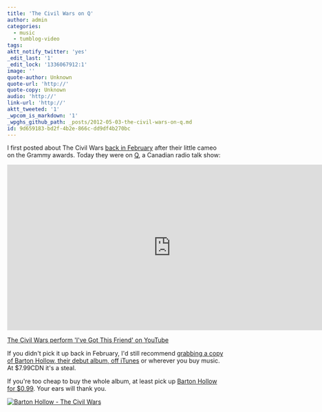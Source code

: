```yaml
---
title: 'The Civil Wars on Q'
author: admin
categories:
  - music
  - tumblog-video
tags: 
aktt_notify_twitter: 'yes'
_edit_last: '1'
_edit_lock: '1336067912:1'
image: ''
quote-author: Unknown
quote-url: 'http://'
quote-copy: Unknown
audio: 'http://'
link-url: 'http://'
aktt_tweeted: '1'
_wpcom_is_markdown: '1'
_wpghs_github_path: _posts/2012-05-03-the-civil-wars-on-q.md
id: 9d659183-bd2f-4b2e-866c-dd9df4b270bc
---
```

<p>I first posted about The Civil Wars <a href="https://chrisenns.com/2012/02/the-civil-wars-barton-hollow/">back in February</a> after their little cameo on the Grammy awards. Today they were on <a href="http://www.cbc.ca/q/">Q</a>, a Canadian radio talk show:</p>
<p><iframe width="759" height="386" src="http://www.youtube.com/embed/HYVS8hE9sYA" frameborder="0" allowfullscreen></iframe></p>
<p><a href="http://www.youtube.com/watch?v=HYVS8hE9sYA">The Civil Wars perform 'I've Got This Friend' on YouTube</a></p>
<p>If you didn't pick it up back in February, I'd still recommend <a href="http://click.linksynergy.com/fs-bin/stat?id=6PFrOqNV4B8&offerid=146261&type=3&subid=0&tmpid=1826&RD_PARM1=http%253A%252F%252Fitunes.apple.com%252Fca%252Falbum%252Fbarton-hollow%252Fid443642774%253Fuo%253D4%2526partnerId%253D30" target="itunes_store">grabbing a copy of Barton Hollow, their debut album, off iTunes</a> or wherever you buy music. At $7.99CDN it's a steal.</p>
<p>If you're too cheap to buy the whole album, at least pick up <a href="http://click.linksynergy.com/fs-bin/stat?id=6PFrOqNV4B8&offerid=146261&type=3&subid=0&tmpid=1826&RD_PARM1=http%253A%252F%252Fitunes.apple.com%252Fca%252Falbum%252Fbarton-hollow%252Fid443642774%253Fi%253D443642784%2526uo%253D4%2526partnerId%253D30" target="itunes_store">Barton Hollow for $0.99</a>. Your ears will thank you.</p>
<p><a href="http://click.linksynergy.com/fs-bin/stat?id=6PFrOqNV4B8&offerid=146261&type=3&subid=0&tmpid=1826&RD_PARM1=http%253A%252F%252Fitunes.apple.com%252Fca%252Falbum%252Fbarton-hollow%252Fid443642774%253Fuo%253D4%2526partnerId%253D30" target="itunes_store"><img src="http://r.mzstatic.com/images/web/linkmaker/badge_itunes-lrg.gif" alt="Barton Hollow - The Civil Wars" style="border: 0;"/></a></p>
